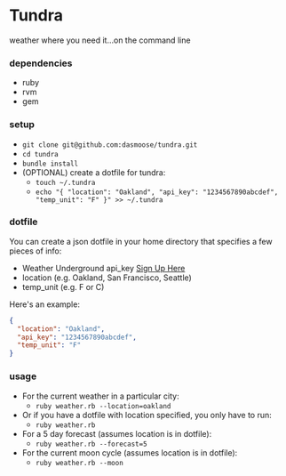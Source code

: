 # Tundra
weather where you need it...on the command line

### dependencies
- ruby
- rvm
- gem

### setup
- `git clone git@github.com:dasmoose/tundra.git`
- `cd tundra`
- `bundle install`
- (OPTIONAL) create a dotfile for tundra:
  - `touch ~/.tundra`
  - `echo "{
      "location": "Oakland",
      "api_key": "1234567890abcdef",
      "temp_unit": "F"
    }" >> ~/.tundra`

### dotfile
You can create a json dotfile in your home directory that specifies a few pieces of info:
- Weather Underground api_key [Sign Up Here](http://www.wunderground.com/weather/api/)
- location (e.g. Oakland, San Francisco, Seattle)
- temp_unit (e.g. F or C)

Here's an example:
```json
{                                                                                
  "location": "Oakland",                                                         
  "api_key": "1234567890abcdef",                                                 
  "temp_unit": "F"                                                                  
}  
```

### usage
- For the current weather in a particular city:
  - `ruby weather.rb --location=oakland`
- Or if you have a dotfile with location specified, you only have to run:
  - `ruby weather.rb`
- For a 5 day forecast (assumes location is in dotfile):
  - `ruby weather.rb --forecast=5`
- For the current moon cycle (assumes location is in dotfile):
  - `ruby weather.rb --moon`
